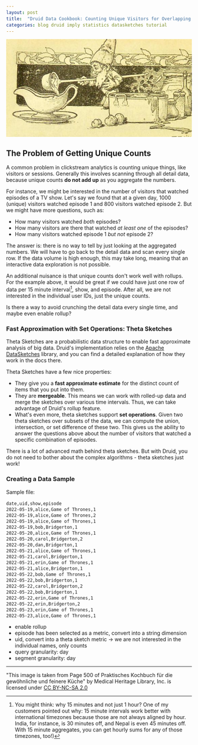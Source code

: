 ```yaml
---
layout: post
title:  "Druid Data Cookbook: Counting Unique Visitors for Overlapping Segments"
categories: blog druid imply statistics datasketches tutorial
---
```

![Druid Cookbook](/assets/2021-12-21-elf.jpg)

## The Problem of Getting Unique Counts

A common problem in clickstream analytics is counting unique things, like visitors or sessions. Generally this involves scanning through all detail data, because unique counts **do not add up** as you aggregate the numbers.

For instance, we might be interested in the number of visitors that watched episodes of a TV show. Let's say we found that at a given day, 1000 (unique) visitors watched episode 1 and 800 visitors watched episode 2. But we might have more questions, such as:

- How many visitors watched _both_ episodes?
- How many visitors are there that watched _at least one_ of the episodes?
- How many visitors watched episode 1 _but not_ episode 2?

The answer is: there is no way to tell by just looking at the aggregated numbers. We will have to go back to the detail data and scan every single row. If the data volume is high enough, this may take long, meaning that an interactive data exploration is not possible.

An additional nuisance is that unique counts don't work well with rollups. For the example above, it would be great if we could have just one row of data per 15 minute interval[^1], show, and episode. After all, we are not interested in the individual user IDs, just the unique counts.

[^1]: You might think: why 15 minutes and not just 1 hour? One of my customers pointed out why: 15 minute intervals work better with international timezones because those are not always aligned by hour. India, for instance, is 30 minutes off, and Nepal is even 45 minutes off. With 15 minute aggregates, you can get hourly sums for any of those timezones, too!) 

Is there a way to avoid crunching the detail data every single time, and maybe even enable rollup?

### Fast Approximation with Set Operations: Theta Sketches

Theta Sketches are a probabilistic data structure to enable fast approximate analysis of big data. Druid's implementation relies on the [Apache DataSketches](https://datasketches.apache.org/) library, and you can find a detailed explanation of how they work in the docs there.

Theta Sketches have a few nice properties:

- They give you a **fast approximate estimate** for the distinct count of items that you put into them.
- They are **mergeable**. This means we can work with rolled-up data and merge the sketches over various time intervals. Thus, we can take advantage of Druid's rollup feature.
- What's even more, theta sketches support **set operations**. Given two theta sketches over subsets of the data, we can compute the union, intersection, or set difference of these two. This gives us the ability to answer the questions above about the number of visitors that watched a specific combination of episodes.

There is a lot of advanced math behind theta sketches. But with Druid, you do not need to bother about the complex algorithms - theta sketches just work!

### Creating a Data Sample

Sample file:

```csv
date,uid,show,episode
2022-05-19,alice,Game of Thrones,1
2022-05-19,alice,Game of Thrones,2
2022-05-19,alice,Game of Thrones,1
2022-05-19,bob,Bridgerton,1
2022-05-20,alice,Game of Thrones,1
2022-05-20,carol,Bridgerton,2
2022-05-20,dan,Bridgerton,1
2022-05-21,alice,Game of Thrones,1
2022-05-21,carol,Bridgerton,1
2022-05-21,erin,Game of Thrones,1
2022-05-21,alice,Bridgerton,1
2022-05-22,bob,Game of Thrones,1
2022-05-22,bob,Bridgerton,1
2022-05-22,carol,Bridgerton,2
2022-05-22,bob,Bridgerton,1
2022-05-22,erin,Game of Thrones,1
2022-05-22,erin,Bridgerton,2
2022-05-23,erin,Game of Thrones,1
2022-05-23,alice,Game of Thrones,1
```

- enable rollup
- episode has been selected as a metric, convert into a string dimension
- uid, convert into a theta sketch metric -> we are not interested in the individual names, only counts
- query granularity: day
- segment granularity: day



---

"This image is taken from Page 500 of Praktisches Kochbuch f&uuml;r die gew&ouml;hnliche und feinere K&uuml;che" by Medical Heritage Library, Inc. is licensed under [CC BY-NC-SA 2.0](https://creativecommons.org/licenses/by-nc-sa/2.0/?ref=openverse&atype=html)
